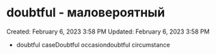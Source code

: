 # doubtful - маловероятный

Created: February 6, 2023 3:58 PM
Updated: February 6, 2023 3:58 PM

- doubtful caseDoubtful occasiondoubtful circumstance